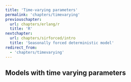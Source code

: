 ```yaml
---
title: 'Time-varying parameters'
permalink: 'chapters/timevarying'
previouschapter:
  url: chapters/erlang/r
  title: 'R'
nextchapter:
  url: chapters/sirforced/intro
  title: 'Seasonally forced deterministic model'
redirect_from:
  - 'chapters/timevarying'
---
```

## Models with time varying parameters
